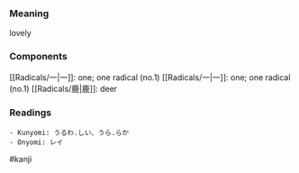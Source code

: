 ### Meaning

lovely

### Components

[[Radicals/一|一]]: one; one radical (no.1) [[Radicals/一|一]]: one; one radical (no.1) [[Radicals/鹿|鹿]]: deer

### Readings

```
- Kunyomi: うるわ.しい、うら.らか
- Onyomi: レイ
```

#kanji